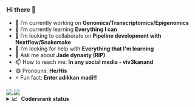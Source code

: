 ### Hi there 👋


- 🔭 I’m currently working on **Genomics/Transcriptomics/Epigenomics**
- 🌱 I’m currently learning **Everything I can**
- 👯 I’m looking to collaborate on **Pipeline development with Nextflow/Snakemake**
- 🤔 I’m looking for help with **Everything that I'm learning**
- 💬 Ask me about **Jade dynasty (RIP)**
- 📫 How to reach me: **In any social media - viv3kanand**
- 😄 Pronouns: **He/His**
- ⚡ Fun fact: **Enter adikkan madi!!**


<a href="https://github-readme-stats.vercel.app/api?username=viv3kanand&count_private=true&hide=prs&show_icons=true&theme=tokyonight">
  <img align="center" src="https://github-readme-stats.vercel.app/api?username=viv3kanand&count_private=true&hide=prs&show_icons=true&theme=tokyonight" />
</a>
<a href="https://github-readme-stats.vercel.app/api/top-langs/?username=viv3kanand&count_private=true&theme=tokyonight&hide=html,css,fortran,tex&langs_count=5&layout=compact">
  <img align="center" src="https://github-readme-stats.vercel.app/api/top-langs/?username=viv3kanand&count_private=true&theme=tokyonight&hide=html,css,fortran,tex&langs_count=5&layout=compact" />
</a>


<details>
  <summary><b>📈&nbsp;&nbsp;&nbsp;Codersrank status</b></summary>
  <br/>
  <a href='https://profile.codersrank.io/user/viv3kanand/'>
  <img src='http://cr-skills-chart-widget.azurewebsites.net/api/api?username=viv3kanand&padding=30&skills=CSS,HTML,JSON,JavaScript,Jupyter Notebook,Perl,Python,R,SCSS,Shell'>
  </a>

</details>


<img alt='analytics' src='https://profile-counter.glitch.me/viv3kanand/count.svg' width='0px'>
